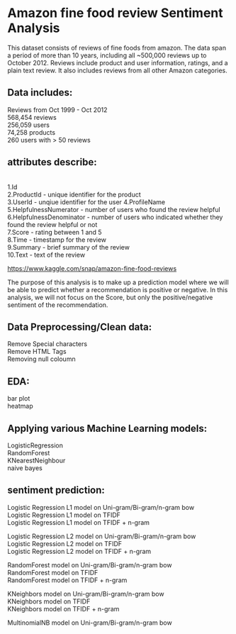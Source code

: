 # Amazon fine food review Sentiment Analysis
 
This dataset consists of reviews of fine foods from amazon. The data span a period of more than 10 years, including all ~500,000 reviews up to October 2012. Reviews include product and user information, ratings, and a plain text review. It also includes reviews from all other Amazon categories.

## Data includes:

Reviews from Oct 1999 - Oct 2012<br/>
568,454 reviews<br/>
256,059 users<br/>
74,258 products<br/>
260 users with > 50 reviews<br/>

## attributes describe: 
<br/>
1.Id<br/>
2.ProductId - unique identifier for the product<br/>
3.UserId - unqiue identifier for the user
4.ProfileName<br/>
5.HelpfulnessNumerator - number of users who found the review helpful<br/>
6.HelpfulnessDenominator - number of users who indicated whether they found the review helpful or not<br/>
7.Score - rating between 1 and 5<br/>
8.Time - timestamp for the review<br/>
9.Summary - brief summary of the review<br/>
10.Text - text of the review<br/>

https://www.kaggle.com/snap/amazon-fine-food-reviews

The purpose of this analysis is to make up a prediction model where we will be able to predict whether a recommendation is positive or negative. In this analysis, we will not focus on the Score, but only the positive/negative sentiment of the recommendation. 


## Data Preprocessing/Clean data:<br/>
Remove Special characters<br/>
Remove HTML Tags<br/>
Removing null coloumn<br/>

## EDA:<br/>
bar plot<br/>
heatmap<br/>

## Applying various Machine Learning models:<br/>
LogisticRegression <br/>
RandomForest<br/>
KNearestNeighbour<br/>
naive bayes<br/>

## sentiment prediction:<br/>
Logistic Regression L1 model on Uni-gram/Bi-gram/n-gram bow<br/>
Logistic Regression L1 model on TFIDF<br/>
Logistic Regression L1 model on TFIDF + n-gram<br/>

Logistic Regression L2 model on Uni-gram/Bi-gram/n-gram bow<br/>
Logistic Regression L2 model on TFIDF<br/>
Logistic Regression L2 model on TFIDF + n-gram<br/>

RandomForest model on Uni-gram/Bi-gram/n-gram bow<br/>
RandomForest model on TFIDF<br/>
RandomForest model on TFIDF + n-gram<br/>

KNeighbors model on Uni-gram/Bi-gram/n-gram bow<br/>
KNeighbors model on TFIDF<br/>
KNeighbors model on TFIDF + n-gram<br/>

MultinomialNB model on Uni-gram/Bi-gram/n-gram bow<br/>

